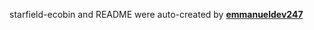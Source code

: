 starfield-ecobin and README were auto-created by [**emmanueldev247**](https://github.com/emmanueldev247/)
